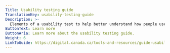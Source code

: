 ```yaml
---
Title: Usability testing guide
TranslationKey: usability-testing-guide
Description: >-
  Elements of a usability test to help better understand how people use your service.
ButtonText: Learn more
ButtonAria: Learn more about the usability testing guide.
Weight: 6
LinkToGuide: https://digital.canada.ca/tools-and-resources/guide-usability-testing/
---
```

